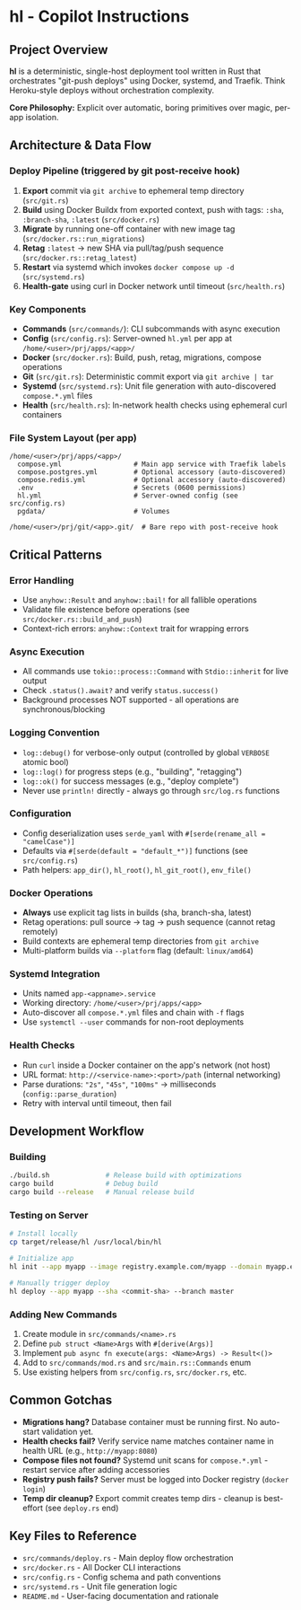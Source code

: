 # hl - Copilot Instructions

## Project Overview

**hl** is a deterministic, single-host deployment tool written in Rust that orchestrates "git-push deploys" using Docker, systemd, and Traefik. Think Heroku-style deploys without orchestration complexity.

**Core Philosophy:** Explicit over automatic, boring primitives over magic, per-app isolation.

## Architecture & Data Flow

### Deploy Pipeline (triggered by git post-receive hook)

1. **Export** commit via `git archive` to ephemeral temp directory (`src/git.rs`)
2. **Build** using Docker Buildx from exported context, push with tags: `:sha`, `:branch-sha`, `:latest` (`src/docker.rs`)
3. **Migrate** by running one-off container with new image tag (`src/docker.rs::run_migrations`)
4. **Retag** `:latest` → new SHA via pull/tag/push sequence (`src/docker.rs::retag_latest`)
5. **Restart** via systemd which invokes `docker compose up -d` (`src/systemd.rs`)
6. **Health-gate** using curl in Docker network until timeout (`src/health.rs`)

### Key Components

- **Commands** (`src/commands/`): CLI subcommands with async execution
- **Config** (`src/config.rs`): Server-owned `hl.yml` per app at `/home/<user>/prj/apps/<app>/`
- **Docker** (`src/docker.rs`): Build, push, retag, migrations, compose operations
- **Git** (`src/git.rs`): Deterministic commit export via `git archive | tar`
- **Systemd** (`src/systemd.rs`): Unit file generation with auto-discovered `compose.*.yml` files
- **Health** (`src/health.rs`): In-network health checks using ephemeral curl containers

### File System Layout (per app)

```
/home/<user>/prj/apps/<app>/
  compose.yml                  # Main app service with Traefik labels
  compose.postgres.yml         # Optional accessory (auto-discovered)
  compose.redis.yml            # Optional accessory (auto-discovered)
  .env                         # Secrets (0600 permissions)
  hl.yml                       # Server-owned config (see src/config.rs)
  pgdata/                      # Volumes
```

```
/home/<user>/prj/git/<app>.git/  # Bare repo with post-receive hook
```

## Critical Patterns

### Error Handling

- Use `anyhow::Result` and `anyhow::bail!` for all fallible operations
- Validate file existence before operations (see `src/docker.rs::build_and_push`)
- Context-rich errors: `anyhow::Context` trait for wrapping errors

### Async Execution

- All commands use `tokio::process::Command` with `Stdio::inherit` for live output
- Check `.status().await?` and verify `status.success()`
- Background processes NOT supported - all operations are synchronous/blocking

### Logging Convention

- `log::debug()` for verbose-only output (controlled by global `VERBOSE` atomic bool)
- `log::log()` for progress steps (e.g., "building", "retagging")
- `log::ok()` for success messages (e.g., "deploy complete")
- Never use `println!` directly - always go through `src/log.rs` functions

### Configuration

- Config deserialization uses `serde_yaml` with `#[serde(rename_all = "camelCase")]`
- Defaults via `#[serde(default = "default_*")]` functions (see `src/config.rs`)
- Path helpers: `app_dir()`, `hl_root()`, `hl_git_root()`, `env_file()`

### Docker Operations

- **Always** use explicit tag lists in builds (sha, branch-sha, latest)
- Retag operations: pull source → tag → push sequence (cannot retag remotely)
- Build contexts are ephemeral temp directories from `git archive`
- Multi-platform builds via `--platform` flag (default: `linux/amd64`)

### Systemd Integration

- Units named `app-<appname>.service`
- Working directory: `/home/<user>/prj/apps/<app>`
- Auto-discover all `compose.*.yml` files and chain with `-f` flags
- Use `systemctl --user` commands for non-root deployments

### Health Checks

- Run `curl` inside a Docker container on the app's network (not host)
- URL format: `http://<service-name>:<port>/path` (internal networking)
- Parse durations: `"2s"`, `"45s"`, `"100ms"` → milliseconds (`config::parse_duration`)
- Retry with interval until timeout, then fail

## Development Workflow

### Building

```bash
./build.sh              # Release build with optimizations
cargo build             # Debug build
cargo build --release   # Manual release build
```

### Testing on Server

```bash
# Install locally
cp target/release/hl /usr/local/bin/hl

# Initialize app
hl init --app myapp --image registry.example.com/myapp --domain myapp.example.com --port 8080

# Manually trigger deploy
hl deploy --app myapp --sha <commit-sha> --branch master
```

### Adding New Commands

1. Create module in `src/commands/<name>.rs`
2. Define `pub struct <Name>Args` with `#[derive(Args)]`
3. Implement `pub async fn execute(args: <Name>Args) -> Result<()>`
4. Add to `src/commands/mod.rs` and `src/main.rs::Commands` enum
5. Use existing helpers from `src/config.rs`, `src/docker.rs`, etc.

## Common Gotchas

- **Migrations hang?** Database container must be running first. No auto-start validation yet.
- **Health checks fail?** Verify service name matches container name in health URL (e.g., `http://myapp:8080`)
- **Compose files not found?** Systemd unit scans for `compose.*.yml` - restart service after adding accessories
- **Registry push fails?** Server must be logged into Docker registry (`docker login`)
- **Temp dir cleanup?** Export commit creates temp dirs - cleanup is best-effort (see `deploy.rs` end)

## Key Files to Reference

- `src/commands/deploy.rs` - Main deploy flow orchestration
- `src/docker.rs` - All Docker CLI interactions
- `src/config.rs` - Config schema and path conventions
- `src/systemd.rs` - Unit file generation logic
- `README.md` - User-facing documentation and rationale
